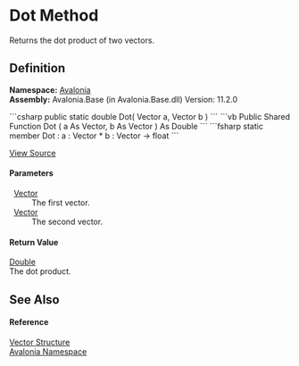 # Dot Method


Returns the dot product of two vectors.



## Definition
**Namespace:** <a href="N_Avalonia">Avalonia</a>  
**Assembly:** Avalonia.Base (in Avalonia.Base.dll) Version: 11.2.0

<Tabs groupId="api-code-preview">
<TabItem value="csharp" label="C#">
```csharp
public static double Dot(
	Vector a,
	Vector b
)
```
</TabItem>
<TabItem value="vb" label="VB">
```vb
Public Shared Function Dot ( 
	a As Vector,
	b As Vector
) As Double
```
</TabItem>
<TabItem value="fsharp" label="F#">
```fsharp
static member Dot : 
        a : Vector * 
        b : Vector -> float 
```
</TabItem>
</Tabs>



<a href="https://github.com/AvaloniaUI/Avalonia/tree/master/src/Avalonia.Base/Vector.cs#L242" title="View the source code">View Source</a>



#### Parameters
<dl><dt>  <a href="T_Avalonia_Vector">Vector</a></dt><dd>The first vector.</dd><dt>  <a href="T_Avalonia_Vector">Vector</a></dt><dd>The second vector.</dd></dl>

#### Return Value
<a href="https://learn.microsoft.com/dotnet/api/system.double" target="_blank" rel="noopener noreferrer">Double</a>  
The dot product.

## See Also


#### Reference
<a href="T_Avalonia_Vector">Vector Structure</a>  
<a href="N_Avalonia">Avalonia Namespace</a>  

